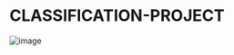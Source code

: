 # CLASSIFICATION-PROJECT
![image](https://user-images.githubusercontent.com/103351965/212539693-e21a3d7f-3c58-48f6-93af-eacd6bea5668.png)
